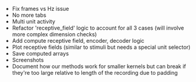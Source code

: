 * Fix frames vs Hz issue
* No more tabs
* Multi unit activity
* Refactor 'receptive_field' logic to account for all 3 cases (will involve more complex dimension checks)
* Add compute receptive field, encoder, decoder logic
* Plot receptive fields (similar to stimuli but needs a special unit selector)
* Save computed arrays
* Screenshots
* Document how our methods work for smaller kernels but can break if they're too large relative to length of the recording due to padding
